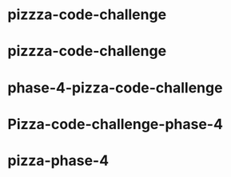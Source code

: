 # pizzza-code-challenge
# pizzza-code-challenge
# phase-4-pizza-code-challenge
# Pizza-code-challenge-phase-4
# pizza-phase-4

